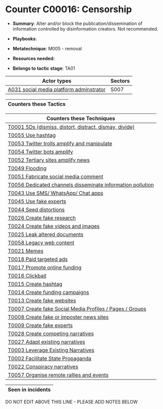 # Counter C00016: Censorship

* **Summary**: Alter and/or block the publication/dissemination of information controlled by disinformation creators. Not recommended. 

* **Playbooks**: 

* **Metatechnique**: M005 - removal

* **Resources needed:** 

* **Belongs to tactic stage**: TA01


| Actor types | Sectors |
| ----------- | ------- |
| [A031 social media platform adminstrator](../generated_pages/actortypes/A031.md) | S007 |



| Counters these Tactics |
| ---------------------- |



| Counters these Techniques |
| ------------------------- |
| [T0001 5Ds (dismiss, distort, distract, dismay, divide)](../generated_pages/techniques/T0001.md) |
| [T0055 Use hashtag](../generated_pages/techniques/T0055.md) |
| [T0053 Twitter trolls amplify and manipulate](../generated_pages/techniques/T0053.md) |
| [T0054 Twitter bots amplify](../generated_pages/techniques/T0054.md) |
| [T0052 Tertiary sites amplify news](../generated_pages/techniques/T0052.md) |
| [T0049 Flooding](../generated_pages/techniques/T0049.md) |
| [T0051 Fabricate social media comment](../generated_pages/techniques/T0051.md) |
| [T0056 Dedicated channels disseminate information pollution](../generated_pages/techniques/T0056.md) |
| [T0043 Use SMS/ WhatsApp/ Chat apps](../generated_pages/techniques/T0043.md) |
| [T0045 Use fake experts](../generated_pages/techniques/T0045.md) |
| [T0044 Seed distortions](../generated_pages/techniques/T0044.md) |
| [T0026 Create fake research](../generated_pages/techniques/T0026.md) |
| [T0024 Create fake videos and images](../generated_pages/techniques/T0024.md) |
| [T0025 Leak altered documents](../generated_pages/techniques/T0025.md) |
| [T0058 Legacy web content](../generated_pages/techniques/T0058.md) |
| [T0021 Memes](../generated_pages/techniques/T0021.md) |
| [T0018 Paid targeted ads](../generated_pages/techniques/T0018.md) |
| [T0017 Promote online funding](../generated_pages/techniques/T0017.md) |
| [T0016 Clickbait](../generated_pages/techniques/T0016.md) |
| [T0015 Create hashtag](../generated_pages/techniques/T0015.md) |
| [T0014 Create funding campaigns](../generated_pages/techniques/T0014.md) |
| [T0013 Create fake websites](../generated_pages/techniques/T0013.md) |
| [T0007 Create fake Social Media Profiles / Pages / Groups](../generated_pages/techniques/T0007.md) |
| [T0008 Create fake or imposter news sites](../generated_pages/techniques/T0008.md) |
| [T0009 Create fake experts](../generated_pages/techniques/T0009.md) |
| [T0028 Create competing narratives](../generated_pages/techniques/T0028.md) |
| [T0027 Adapt existing narratives](../generated_pages/techniques/T0027.md) |
| [T0003 Leverage Existing Narratives](../generated_pages/techniques/T0003.md) |
| [T0002 Facilitate State Propaganda](../generated_pages/techniques/T0002.md) |
| [T0022 Conspiracy narratives](../generated_pages/techniques/T0022.md) |
| [T0057 Organise remote rallies and events](../generated_pages/techniques/T0057.md) |



| Seen in incidents |
| ----------------- |


DO NOT EDIT ABOVE THIS LINE - PLEASE ADD NOTES BELOW